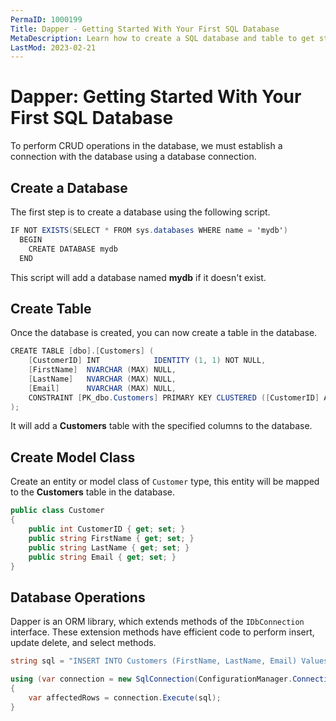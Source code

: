 ```yaml
---
PermaID: 1000199
Title: Dapper - Getting Started With Your First SQL Database
MetaDescription: Learn how to create a SQL database and table to get started with Dapper. Follow our step-by-step Dapper tutorial with to create your first database.
LastMod: 2023-02-21
---
```


# Dapper: Getting Started With Your First SQL Database

To perform CRUD operations in the database, we must establish a connection with the database using a database connection. 

## Create a Database

The first step is to create a database using the following script.

```csharp
IF NOT EXISTS(SELECT * FROM sys.databases WHERE name = 'mydb')
  BEGIN
    CREATE DATABASE mydb
  END
```

This script will add a database named **mydb** if it doesn't exist.

## Create Table

Once the database is created, you can now create a table in the database.

```csharp
CREATE TABLE [dbo].[Customers] (
    [CustomerID] INT            IDENTITY (1, 1) NOT NULL,
    [FirstName]  NVARCHAR (MAX) NULL,
    [LastName]   NVARCHAR (MAX) NULL,
    [Email]      NVARCHAR (MAX) NULL,
    CONSTRAINT [PK_dbo.Customers] PRIMARY KEY CLUSTERED ([CustomerID] ASC)
);
```

It will add a **Customers** table with the specified columns to the database.  

## Create Model Class

Create an entity or model class of `Customer` type, this entity will be mapped to the **Customers** table in the database.

```csharp
public class Customer
{
    public int CustomerID { get; set; }
    public string FirstName { get; set; }
    public string LastName { get; set; }
    public string Email { get; set; }
}
```

## Database Operations

Dapper is an ORM library, which extends methods of the `IDbConnection` interface. These extension methods have efficient code to perform insert, update delete, and select methods.

```csharp
string sql = "INSERT INTO Customers (FirstName, LastName, Email) Values ('Carson', 'Alexander', 'carson.alexander@example.com');";

using (var connection = new SqlConnection(ConfigurationManager.ConnectionStrings["Connection"].ConnectionString))
{
    var affectedRows = connection.Execute(sql);
}
```
